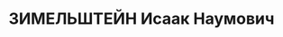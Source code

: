 ---
title: ЗИМЕЛЬШТЕЙН Исаак Наумович
description: "1897 р. н., м. Житомир Волинської губ. Єврей, чл. КП(б)У, освіта початкова,\
  \ колишній секретар Янушпіль-ського РК КП(б)У. Проживав у смт Калинівка Вінницької\
  \ обл. \n  Заарештований 19 жовтня 1937 р. Обвинувачувався в причетності до троцькістсько-терористичної\
  \ організації. ВК ВС СРСР 23 грудня 1937 р. засуджений до розстрілу. Вирок виконано\
  \ 23 грудня 1937 р. у м. Київ. \n  Реабілітований у 1958 р."
---